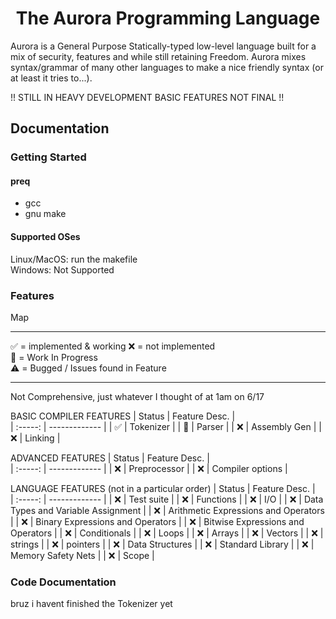 [Image goes here]: #

# <center>The Aurora Programming Language<center>

Aurora is a General Purpose Statically-typed low-level language built for a mix of security, features and while still retaining Freedom. Aurora mixes syntax/grammar of many other languages to make a nice friendly syntax (or at least it tries to...).

!! STILL IN HEAVY DEVELOPMENT BASIC FEATURES NOT FINAL !!

## Documentation
### Getting Started
#### preq
* gcc
* gnu make

#### Supported OSes
Linux/MacOS: run the makefile  
Windows: Not Supported

### Features
[✅❌]:#
Map

---

✅ = implemented & working 
❌ = not implemented  
🔄 = Work In Progress  
⚠️ = Bugged / Issues found in Feature


---

Not Comprehensive, just whatever I thought of at 1am on 6/17

BASIC COMPILER FEATURES
| Status | Feature Desc. |  
| :-----: | ------------- |
| ✅       | Tokenizer    |
| 🔄       | Parser       |
| ❌       | Assembly Gen |
| ❌       | Linking      |

ADVANCED FEATURES
| Status | Feature Desc. |  
| :-----: | ------------- | 
| ❌      | Preprocessor  |
| ❌      | Compiler options |  


LANGUAGE FEATURES (not in a particular order)
| Status | Feature Desc. |  
| :-----: | ------------- |
| ❌      | Test suite |
| ❌      | Functions |
| ❌      | I/O |
| ❌      | Data Types and Variable Assignment |
| ❌      | Arithmetic Expressions and Operators |
| ❌      | Binary Expressions and Operators |
| ❌      | Bitwise Expressions and Operators |
| ❌      | Conditionals |
| ❌      | Loops |
| ❌      | Arrays |
| ❌      | Vectors |
| ❌      | strings |
| ❌      | pointers |
| ❌      | Data Structures |
| ❌      | Standard Library |
| ❌      | Memory Safety Nets |
| ❌      | Scope |

### Code Documentation
bruz i havent finished the Tokenizer yet
